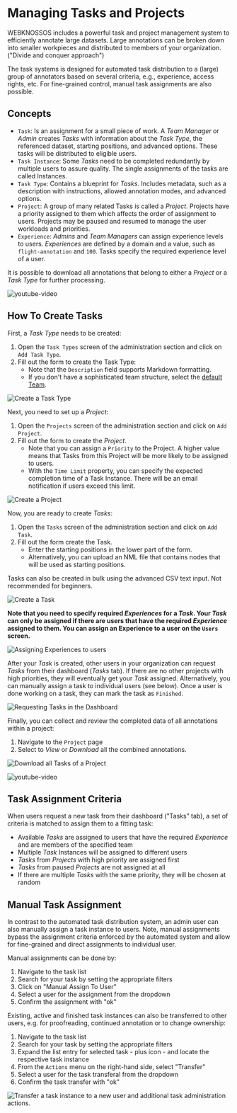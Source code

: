 # Managing Tasks and Projects

WEBKNOSSOS includes a powerful task and project management system to efficiently annotate large datasets. Large annotations can be broken down into smaller workpieces and distributed to members of your organization. ("Divide and conquer approach")

The task systems is designed for automated task distribution to a (large) group of annotators based on several criteria, e.g., experience, access rights, etc. For fine-grained control, manual task assignments are also possible.

## Concepts

- `Task`: Is an assignment for a small piece of work. A _Team Manager_ or _Admin_ creates _Tasks_ with information about the _Task Type_, the referenced dataset, starting positions, and advanced options. These tasks will be distributed to eligible users.
- `Task Instance`: Some _Tasks_ need to be completed redundantly by multiple users to assure quality. The single assignments of the tasks are called Instances.
- `Task Type`: Contains a blueprint for _Tasks_. Includes metadata, such as a description with instructions, allowed annotation modes, and advanced options.
- `Project`: A group of many related Tasks is called a _Project_. Projects have a priority assigned to them which affects the order of assignment to users. Projects may be paused and resumed to manage the user workloads and priorities.
- `Experience`: _Admins_ and _Team Managers_ can assign experience levels to users. _Experiences_ are defined by a domain and a value, such as `flight-annotation` and `100`. Tasks specify the required experience level of a user.

It is possible to download all annotations that belong to either a _Project_ or a _Task Type_ for further processing.

![youtube-video](https://www.youtube.com/embed/YC4vaia6MkY)

## How To Create Tasks

First, a _Task Type_ needs to be created:

1. Open the `Task Types` screen of the administration section and click on `Add Task Type`.
2. Fill out the form to create the Task Type:
   - Note that the `Description` field supports Markdown formatting.
   - If you don't have a sophisticated team structure, select the [default Team](./users.md#organizations).

![Create a Task Type](../images/tasks_tasktype.jpeg)

Next, you need to set up a _Project_:

1. Open the `Projects` screen of the administration section and click on `Add Project`.
2. Fill out the form to create the _Project_.
   - Note that you can assign a `Priority` to the Project. A higher value means that Tasks from this Project will be more likely to be assigned to users.
   - With the `Time Limit` property, you can specify the expected completion time of a Task Instance. There will be an email notification if users exceed this limit.

![Create a Project](../images/tasks_project.jpeg)

Now, you are ready to create _Tasks_:

1. Open the `Tasks` screen of the administration section and click on `Add Task`.
2. Fill out the form create the Task.
   - Enter the starting positions in the lower part of the form.
   - Alternatively, you can upload an NML file that contains nodes that will be used as starting positions.

Tasks can also be created in bulk using the advanced CSV text input. Not recommended for beginners.

![Create a Task](../images/tasks_task.jpeg)

**Note that you need to specify required _Experiences_ for a _Task_. Your _Task_ can only be assigned if there are users that have the required _Experience_ assigned to them. You can assign an Experience to a user on the `Users` screen.**

![Assigning Experiences to users](../images/users_experience.jpeg)

After your _Task_ is created, other users in your organization can request _Tasks_ from their dashboard (_Tasks_ tab).
If there are no other projects with high priorities, they will eventually get your _Task_ assigned.
Alternatively, you can manually assign a task to individual users (see below).
Once a user is done working on a task, they can mark the task as `Finished`.

![Requesting Tasks in the Dashboard](../images/dashboard_tasks.jpeg)

Finally, you can collect and review the completed data of all annotations within a project:

1. Navigate to the `Project` page
2. Select to _View_ or _Download_ all the combined annotations.

![Download all Tasks of a Project](../images/tasks_download.jpeg)

![youtube-video](https://www.youtube.com/embed/2A3en7Kxl3M)

## Task Assignment Criteria

When users request a new task from their dashboard ("Tasks" tab), a set of criteria is matched to assign them to a fitting task:

- Available _Tasks_ are assigned to users that have the required _Experience_ and are members of the specified team
- Multiple _Task_ Instances will be assigned to different users
- _Tasks_ from _Projects_ with high priority are assigned first
- _Tasks_ from paused _Projects_ are not assigned at all
- If there are multiple _Tasks_ with the same priority, they will be chosen at random

## Manual Task Assignment

In contrast to the automated task distribution system, an admin user can also manually assign a task instance to users.
Note, manual assignments bypass the assignment criteria enforced by the automated system and allow for fine-grained and direct assignments to individual user.

Manual assignments can be done by:

1. Navigate to the task list
2. Search for your task by setting the appropriate filters
3. Click on "Manual Assign To User"
4. Select a user for the assignment from the dropdown
5. Confirm the assignment with "ok"

Existing, active and finished task instances can also be transferred to other users, e.g. for proofreading, continued annotation or to change ownership:

1. Navigate to the task list
2. Search for your task by setting the appropriate filters
3. Expand the list entry for selected task - plus icon - and locate the respective task instance
4. From the `Actions` menu on the right-hand side, select "Transfer"
5. Select a user for the task transferal from the dropdown
6. Confirm the task transfer with "ok"

![Transfer a task instance to a new user and additional task administration actions.](../images/task_instance_actions.jpg)
